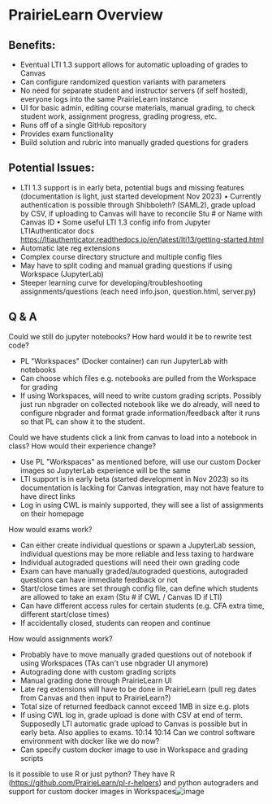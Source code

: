 # PrairieLearn Overview


## Benefits:
- Eventual LTI 1.3 support allows for automatic uploading of grades to Canvas
- Can configure randomized question variants with parameters
- No need for separate student and instructor servers (if self hosted), everyone logs into the same PrairieLearn instance
- UI for basic admin, editing course materials, manual grading, to check student work, assignment progress, grading progress, etc.
- Runs off of a single GitHub repository
- Provides exam functionality
- Build solution and rubric into manually graded questions for graders


## Potential Issues:
- LTI 1.3 support is in early beta, potential bugs and missing features (documentation is light, just started development Nov 2023) 
	• Currently authentication is possible through Shibboleth? (SAML2), grade upload by CSV, if uploading to Canvas will have to reconcile Stu # or Name with Canvas ID
	• Some useful LTI 1.3 config info from Jupyter LTIAuthenticator docs https://ltiauthenticator.readthedocs.io/en/latest/lti13/getting-started.html
- Automatic late reg extensions
- Complex course directory structure and multiple config files
- May have to split coding and manual grading questions if using Workspace (JupyterLab)
- Steeper learning curve for developing/troubleshooting assignments/questions (each need info.json, question.html, server.py)

## Q & A

Could we still do jupyter notebooks? How hard would it be to rewrite test code?
- PL "Workspaces" (Docker container) can run JupyterLab with notebooks 
- Can choose which files e.g. notebooks are pulled from the Workspace for grading
- If using Workspaces, will need to write custom grading scripts. Possibly just run nbgrader on collected notebook like we do already, will need to configure nbgrader and format grade information/feedback after it runs so that PL can show it to the student.

Could we have students click a link from canvas to load into a notebook in class? How would their experience change?
- Use PL "Workspaces" as mentioned before, will use our custom Docker images so JupyterLab experience will be the same
- LTI support is in early beta (started development in Nov 2023) so its documentation is lacking for Canvas integration, may not have feature to have direct links
- Log in using CWL is mainly supported, they will see a list of assignments on their homepage

How would exams work?
- Can either create individual questions or spawn a JupyterLab session, individual questions may be more reliable and less taxing to hardware
- Individual autograded questions will need their own grading code
- Exam can have manually graded/autograded questions, autograded questions can have immediate feedback or not
- Start/close times are set through config file, can define which students are allowed to take an exam (Stu # if CWL / Canvas ID if LTI)
- Can have different access rules for certain students (e.g. CFA extra time, different start/close times)
- If accidentally closed, students can reopen and continue

How would assignments work?
- Probably have to move manually graded questions out of notebook if using Workspaces (TAs can't use nbgrader UI anymore)
- Autograding done with custom grading scripts
- Manual grading done through PrairieLearn UI
- Late reg extensions will have to be done in PrairieLearn (pull reg dates from Canvas and then input to PrairieLearn?)
- Total size of returned feedback cannot exceed 1MB in size e.g. plots
- If using CWL log in, grade upload is done with CSV at end of term. Supposedly LTI automatic grade upload to Canvas is possible but in early beta. Also applies to exams.
10:14
10:14
Can we control software environment with docker like we do now? 
- Can specify custom docker image to use in Workspace and grading scripts

Is it possible to use R or just python?
They have R (https://github.com/PrairieLearn/pl-r-helpers) and python autograders and support for custom docker images in Workspaces![image](https://github.com/briank-git/dsci100-pl-demo-course/assets/59274601/ebd707b9-ba0a-406e-bb6e-ced0bd541d72)
